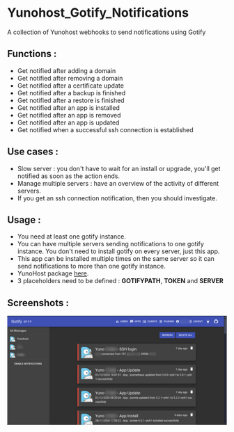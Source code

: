 # Yunohost_Gotify_Notifications
A collection of Yunohost webhooks to send notifications using Gotify

## Functions :
  * Get notified after adding a domain
  * Get notified after removing a domain
  * Get notified after a certificate update
  * Get notified after a backup is finished
  * Get notified after a restore is finished
  * Get notified after an app is installed
  * Get notified after an app is removed
  * Get notified after an app is updated
  * Get notified when a successful ssh connection is established

## Use cases :
  * Slow server : you don't have to wait for an install or upgrade, you'll get notified as soon as the action ends.
  * Manage multiple servers : have an overview of the activity of different servers.
  * If you get an ssh connection notification, then you should investigate.

## Usage :
  * You need at least one gotify instance. 
  * You can have multiple servers sending notifications to one gotify instance. You don't need to install gotify on every server, just this app.
  * This app can be installed multiple times on the same server so it can send notifications to more than one gotify instance.
  * YunoHost package [here](https://github.com/YunoHost-Apps/Yunohost_Gotify_Notifications_ynh).
  * 3 placeholders need to be defined : __GOTIFYPATH__, __TOKEN__ and __SERVER__

## Screenshots :

![Desktop Screenshot](https://raw.githubusercontent.com/DeMiro5001/Yunohost_Gotify_Notifications/refs/heads/main/screenshots/IMG_20241205_224629.png)
